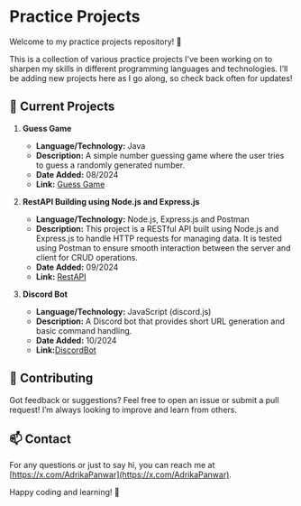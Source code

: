 # Practice Projects

Welcome to my practice projects repository! 🚀

This is a collection of various practice projects I’ve been working on to sharpen my skills in different programming languages and technologies. I’ll be adding new projects here as I go along, so check back often for updates!

## 📂 Current Projects

1. **Guess Game**
   - **Language/Technology:** Java
   - **Description:** A simple number guessing game where the user tries to guess a randomly generated number.
   - **Date Added:** 08/2024
   - **Link:** [Guess Game](https://github.com/AdrikaPanwar/Guess-Game/blob/main/GuessGame.java)

2. **RestAPI Building using Node.js and Express.js**
   - **Language/Technology:** Node.js, Express.js and Postman
   - **Description:** This project is a RESTful API built using Node.js and Express.js to handle HTTP requests for managing data. It is tested using Postman to ensure smooth interaction between the server and client for CRUD operations.
   - **Date Added:** 09/2024
   - **Link:** [RestAPI](https://github.com/AdrikaPanwar/Practice-Projects/tree/main/RestAPI)
  
3. **Discord Bot**
   - **Language/Technology:** JavaScript (discord.js)
   - **Description:** A Discord bot that provides short URL generation and basic command handling.
   - **Date Added:** 10/2024
   - **Link:**[DiscordBot](https://github.com/AdrikaPanwar/Practice-Projects/tree/main/Discord)

## 🤔 Contributing

Got feedback or suggestions? Feel free to open an issue or submit a pull request! I’m always looking to improve and learn from others.

## 📫 Contact

For any questions or just to say hi, you can reach me at [https://x.com/AdrikaPanwar](https://x.com/AdrikaPanwar).

Happy coding and learning! 🎉

